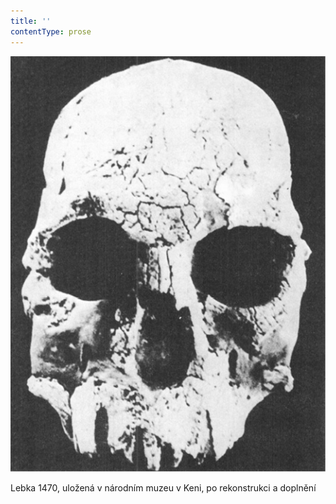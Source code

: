 ```yaml
---
title: ''
contentType: prose
---
```


![019.jpg](./resources/019_fmt.jpeg)

Lebka 1470, uložená v národním muzeu v Keni, po rekonstrukci a doplnění
